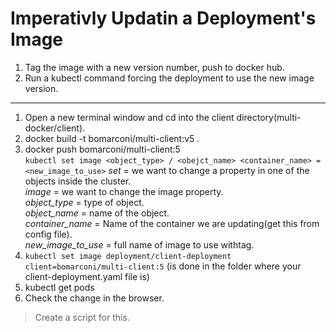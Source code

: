 # Imperativly Updatin a Deployment's Image
1. Tag the image with a new version number, push to docker hub.  
2. Run a kubectl command forcing the deployment to use the new image version.  
---  
1. Open a new terminal window and cd into the client directory(multi-docker/client).  
2. docker build -t bomarconi/multi-client:v5 .  
3. docker push bomarconi/multi-client:5  
```kubectl set image <object_type> / <obejct_name> <container_name> = <new_image_to_use>```
*set* = we want to change a property in one of the objects inside the cluster.  
*image* = we want to change the image property.  
*object_type* = type of object.  
*object_name* = name of the object.  
*container_name* = Name of the container we are updating(get this from config file).  
*new_image_to_use* = full name of image to use withtag.  
4. ```kubectl set image deployment/client-deployment client=bomarconi/multi-client:5``` (is done in the folder where your client-deployment.yaml file is)  
5. kubectl get pods  
6. Check the change in the browser.  
> Create a script for this.  
